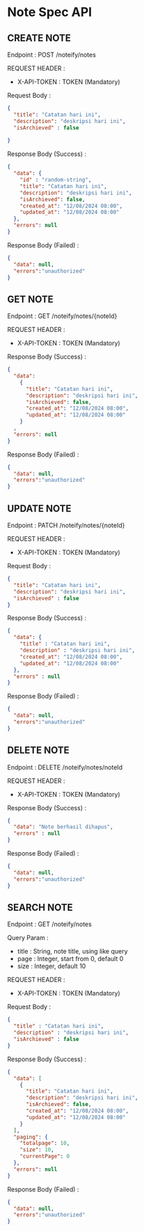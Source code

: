 # Note Spec API

## CREATE NOTE

Endpoint : POST /noteify/notes

REQUEST HEADER : 

- X-API-TOKEN : TOKEN (Mandatory)

Request Body :

```json
{
  "title": "Catatan hari ini",
  "description": "deskripsi hari ini",
  "isArchieved" : false
  
}
```

Response Body (Success) :

```json
{
  "data": {
    "id" : "random-string",
    "title": "Catatan hari ini",
    "description": "deskripsi hari ini",
    "isArchieved": false,
    "created_at": "12/08/2024 08:00",
    "updated_at": "12/08/2024 08:00"
  },
  "errors": null
}
```

Response Body (Failed) :

```json
{
  "data": null,
  "errors":"unauthorized"
}
```

## GET NOTE

Endpoint : GET /noteify/notes/{noteId}

REQUEST HEADER :

- X-API-TOKEN : TOKEN (Mandatory)


Response Body (Success) :

```json
{
  "data": 
    {
      "title": "Catatan hari ini",
      "description": "deskripsi hari ini",
      "isArchieved": false,
      "created_at": "12/08/2024 08:00",
      "updated_at": "12/08/2024 08:00"
    }
  ,
  "errors": null
}
```

Response Body (Failed) :

```json
{
  "data": null,
  "errors":"unauthorized"
}
```

## UPDATE NOTE

Endpoint : PATCH /noteify/notes/{noteId}

REQUEST HEADER :

- X-API-TOKEN : TOKEN (Mandatory)

Request Body :

```json
{
  "title": "Catatan hari ini",
  "description": "deskripsi hari ini",
  "isArchieved" : false
}
```

Response Body (Success) :

```json
{
  "data": {
    "title" : "Catatan hari ini",
    "description" : "deskripsi hari ini",
    "created_at": "12/08/2024 08:00",
    "updated_at": "12/08/2024 08:00"
  }, 
  "errors" : null
}
```

Response Body (Failed) :

```json
{
  "data": null,
  "errors":"unauthorized"
}
```

## DELETE NOTE

Endpoint : DELETE /noteify/notes/noteId

REQUEST HEADER :

- X-API-TOKEN : TOKEN (Mandatory)

Response Body (Success) :

```json
{
  "data": "Note berhasil dihapus", 
  "errors" : null
}
```

Response Body (Failed) :

```json
{
  "data": null,
  "errors":"unauthorized"
}
```

## SEARCH NOTE

Endpoint : GET /noteify/notes

Query Param : 

- title : String, note title, using like query
- page : Integer, start from 0, default 0
- size : Integer, default 10

REQUEST HEADER :

- X-API-TOKEN : TOKEN (Mandatory)

Request Body :

```json
{
  "title" : "Catatan hari ini",
  "description" : "deskripsi hari ini",
  "isArchieved" : false
}
```

Response Body (Success) :

```json
{
  "data": [
    {
      "title": "Catatan hari ini",
      "description": "deskripsi hari ini",
      "isArchieved": false,
      "created_at": "12/08/2024 08:00",
      "updated_at": "12/08/2024 08:00"
    }
  ],
  "paging": {
    "totalpage": 10,
    "size": 10,
    "currentPage": 0
  },
  "errors": null
}
```

Response Body (Failed) :

```json
{
  "data": null,
  "errors":"unauthorized"
}
```
